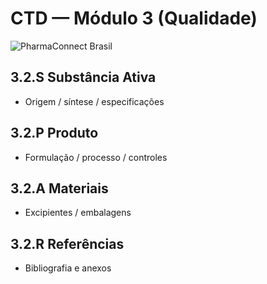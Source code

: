 # CTD — Módulo 3 (Qualidade)

![PharmaConnect Brasil](/lovable-uploads/445e4223-5418-4de4-90fe-41c01a9dda35.png)

## 3.2.S Substância Ativa
- Origem / síntese / especificações

## 3.2.P Produto
- Formulação / processo / controles

## 3.2.A Materiais
- Excipientes / embalagens

## 3.2.R Referências
- Bibliografia e anexos